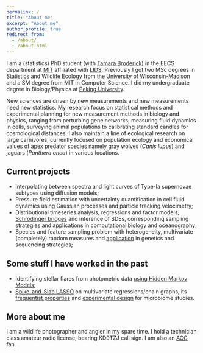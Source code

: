 ```yaml
---
permalink: /
title: "About me"
excerpt: "About me"
author_profile: true
redirect_from:
  - /about/
  - /about.html
---
```


I am a (statistics) PhD student (with [Tamara Broderick](https://tamarabroderick.com/)) in the EECS department at [MIT](https://web.mit.edu/) affiliated with [LIDS](https://lids.mit.edu/). Previously I got two MSc degrees in Statistics and Wildlife Ecology from the [University of Wisconsin-Madison](https://www.wisc.edu/) and a SM degree from MIT in Computer Science. I did my undergraduate degree in Biology/Physics at [Peking University](http://english.pku.edu.cn). 

New sciences are driven by new measurements and new measurements need new statistics. My research focus on statistical methods and experimental planning for new measurement methods in biology and physics, ranging from perturbing gene networks, measuring fluid dynamics in cells, surveying animal populations to calibrating standard candles for cosmological distances. I also maintain a line of ecological research on large carnivores, currently focused on population ecology and economical values of apex predator species namely gray wolves (*Canis lupus*) and jaguars (*Panthera onca*) in various locations. 


## Current projects
- Interpolating between spectra and light curves of Type-Ia supernovae subtypes using diffusion models; 
- Pressure field estimation with uncertainty quantification in cell fluid dynamics using Gaussian processes and particle tracking velocimetry;
- Distributional timeseries analysis, regressions and factor models, [Schrodinger bridges](https://arxiv.org/abs/2408.06277) and inference of SDEs, corresponding sampling strategies and applications in computational biology and oceanography;
- Species and feature sampling problem with heterogeneity, multivariate (completely) random measures and [application](https://arxiv.org/abs/2403.02154) in genetics and sequencing strategies;


## Some stuff I have worked in the past
- Identifying stellar flares from photometric data [using Hidden Markov Models](https://arxiv.org/abs/2404.13145);
- [Spike-and-Slab LASSO](https://projecteuclid.org/journals/bayesian-analysis/volume--1/issue--1/Estimating-Sparse-Direct-Effects-in-Multivariate-Regression-With-the-Spike/10.1214/24-BA1430.full) on multivariate regressions/chain graphs, its [frequentist properties](https://arxiv.org/abs/2209.04389) and [experimental design](https://link.springer.com/article/10.1007/s13253-024-00621-1) for microbiome studies.




## More about me
I am a wildlife photographer and angler in my spare time. I hold a technician class amateur radio license, bearing KD9TZJ call sign. I am also an [ACG](https://en.wikipedia.org/wiki/ACG_(subculture)) fan. 
